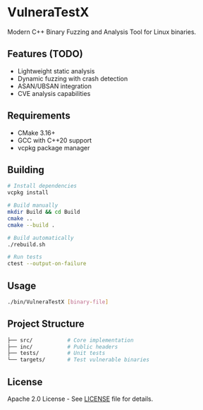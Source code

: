 # VulneraTestX

Modern C++ Binary Fuzzing and Analysis Tool for Linux binaries.

## Features (TODO)

- Lightweight static analysis
- Dynamic fuzzing with crash detection
- ASAN/UBSAN integration
- CVE analysis capabilities

## Requirements

- CMake 3.16+
- GCC with C++20 support
- vcpkg package manager

## Building

```bash
# Install dependencies
vcpkg install

# Build manually
mkdir Build && cd Build
cmake ..
cmake --build .

# Build automatically
./rebuild.sh

# Run tests
ctest --output-on-failure
```

## Usage

```bash
./bin/VulneraTestX [binary-file]
```

## Project Structure

```bash
├── src/           # Core implementation
├── inc/           # Public headers
├── tests/         # Unit tests
└── targets/       # Test vulnerable binaries
```

## License

Apache 2.0 License - See [LICENSE](LICENSE) file for details.

